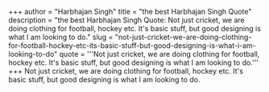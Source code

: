 +++
author = "Harbhajan Singh"
title = "the best Harbhajan Singh Quote"
description = "the best Harbhajan Singh Quote: Not just cricket, we are doing clothing for football, hockey etc. It's basic stuff, but good designing is what I am looking to do."
slug = "not-just-cricket-we-are-doing-clothing-for-football-hockey-etc-its-basic-stuff-but-good-designing-is-what-i-am-looking-to-do"
quote = '''Not just cricket, we are doing clothing for football, hockey etc. It's basic stuff, but good designing is what I am looking to do.'''
+++
Not just cricket, we are doing clothing for football, hockey etc. It's basic stuff, but good designing is what I am looking to do.
